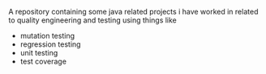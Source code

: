 A repository containing some java related projects i have worked in related to quality engineering and testing using things like 

- mutation testing
- regression testing 
- unit testing 
- test coverage
